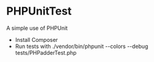 # PHPUnitTest
A simple use of PHPUnit

- Install Composer
- Run tests with ./vendor/bin/phpunit --colors --debug tests/PHPadderTest.php
